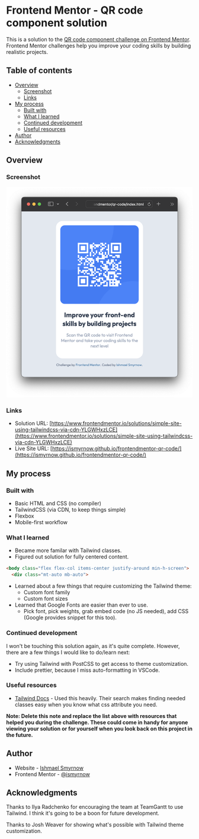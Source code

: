 # Frontend Mentor - QR code component solution

This is a solution to the [QR code component challenge on Frontend Mentor](https://www.frontendmentor.io/challenges/qr-code-component-iux_sIO_H). Frontend Mentor challenges help you improve your coding skills by building realistic projects. 

## Table of contents

- [Overview](#overview)
  - [Screenshot](#screenshot)
  - [Links](#links)
- [My process](#my-process)
  - [Built with](#built-with)
  - [What I learned](#what-i-learned)
  - [Continued development](#continued-development)
  - [Useful resources](#useful-resources)
- [Author](#author)
- [Acknowledgments](#acknowledgments)

## Overview

### Screenshot

![](./screenshot.png)

### Links

- Solution URL: [https://www.frontendmentor.io/solutions/simple-site-using-tailwindcss-via-cdn-YLGWHxzLCE](https://www.frontendmentor.io/solutions/simple-site-using-tailwindcss-via-cdn-YLGWHxzLCE)
- Live Site URL: [https://ismyrnow.github.io/frontendmentor-qr-code/](https://ismyrnow.github.io/frontendmentor-qr-code/)

## My process

### Built with

- Basic HTML and CSS (no compiler)
- TailwindCSS (via CDN, to keep things simple)
- Flexbox
- Mobile-first workflow

### What I learned

- Became more familar with Tailwind classes.
- Figured out solution for fully centered content.
```html
<body class="flex flex-col items-center justify-around min-h-screen">
  <div class="mt-auto mb-auto">
```
- Learned about a few things that require customizing the Tailwind theme:
  - Custom font family
  - Custom font sizes
- Learned that Google Fonts are easier than ever to use.
  - Pick font, pick weights, grab embed code (no JS needed), add CSS (Google provides snippet for this too).

### Continued development

I won't be touching this solution again, as it's quite complete. However, there are a few things I would like to do/learn next:

- Try using Tailwind with PostCSS to get access to theme customization.
- Include prettier, because I miss auto-formatting in VSCode.

### Useful resources

- [Tailwind Docs](https://tailwindcss.com/docs/installation) - Used this heavily. Their search makes finding needed classes easy when you know what css attribute you need.

**Note: Delete this note and replace the list above with resources that helped you during the challenge. These could come in handy for anyone viewing your solution or for yourself when you look back on this project in the future.**

## Author

- Website - [Ishmael Smyrnow](https://www.github.com/ismyrnow)
- Frontend Mentor - [@ismyrnow](https://www.frontendmentor.io/profile/ismyrnow)

## Acknowledgments

Thanks to Ilya Radchenko for encouraging the team at TeamGantt to use Tailwind. I think it's going to be a boon for future development.

Thanks to Josh Weaver for showing what's possible with Tailwind theme customization.